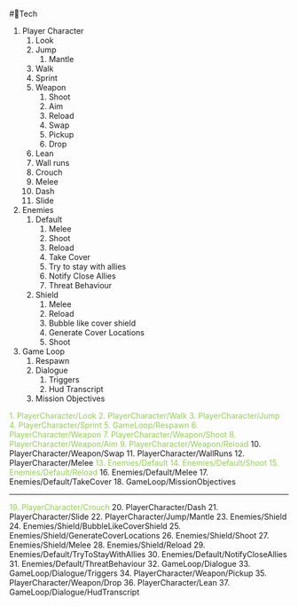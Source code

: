 #👾Tech 

1. Player Character
	1. Look
	2. Jump
		1. Mantle
	3. Walk
	4. Sprint
	5. Weapon 
		1. Shoot
		2. Aim
		3. Reload
		4. Swap
		5. Pickup
		6. Drop
	6. Lean
	7. Wall runs
	8. Crouch
	9. Melee
	10. Dash
	11. Slide
3. Enemies
	1. Default
		1. Melee
		2. Shoot
		3. Reload
		4. Take Cover
		5. Try to stay with allies
		6. Notify Close Allies
		7. Threat Behaviour
	3. Shield
		1. Melee
		2. Reload
		3. Bubble like cover shield
		4. Generate Cover Locations
		5. Shoot
4. Game Loop
	1. Respawn
	2. Dialogue
		1. Triggers
		2. Hud Transcript
	3. Mission Objectives

<font color="#92d050">1. PlayerCharacter/Look</font>
<font color="#92d050">2. PlayerCharacter/Walk</font>
<font color="#92d050">3. PlayerCharacter/Jump</font>
<font color="#92d050">4. PlayerCharacter/Sprint</font>
<font color="#92d050">5. GameLoop/Respawn</font>
<font color="#92d050">6. PlayerCharacter/Weapon</font>
<font color="#92d050">7. PlayerCharacter/Weapon/Shoot</font>
<font color="#92d050">8. PlayerCharacter/Weapon/Aim</font>
<font color="#92d050">9. PlayerCharacter/Weapon/Reload</font>
10. PlayerCharacter/Weapon/Swap
11. PlayerCharacter/WallRuns
12. PlayerCharacter/Melee
<font color="#92d050">13. Enemies/Default</font>
<font color="#92d050">14. Enemies/Default/Shoot</font>
<font color="#92d050">15. Enemies/Default/Reload</font>
16. Enemies/Default/Melee
17. Enemies/Default/TakeCover
18. GameLoop/MissionObjectives

----------------------------------------------------

<font color="#92d050">19. PlayerCharacter/Crouch</font>
20. PlayerCharacter/Dash
21. PlayerCharacter/Slide
22. PlayerCharacter/Jump/Mantle
23. Enemies/Shield
24. Enemies/Shield/BubbleLikeCoverShield
25. Enemies/Shield/GenerateCoverLocations
26. Enemies/Shield/Shoot
27. Enemies/Shield/Melee
28. Enemies/Shield/Reload
29. Enemies/Default/TryToStayWithAllies
30. Enemies/Default/NotifyCloseAllies
31. Enemies/Default/ThreatBehaviour
32. GameLoop/Dialogue
33. GameLoop/Dialogue/Triggers
34. PlayerCharacter/Weapon/Pickup
35. PlayerCharacter/Weapon/Drop
36. PlayerCharacter/Lean
37. GameLoop/Dialogue/HudTranscript

